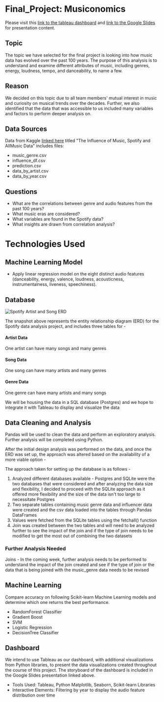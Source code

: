 # Final_Project: Musiconomics

Please visit this [link to the tableau dashboard](https://public.tableau.com/views/Group_16156329936470/Audio_Features_Year?:language=en&:display_count=y&:origin=viz_share_link "link to tableau dashboard" )
and [link to the Google Slides](https://docs.google.com/presentation/d/1p_Z2Gktkt6Z4mRQBZBdKG34dpdG-liZxhFf-hvlsZvU/edit?usp=sharing?publish=yes "link to Google Slides") for presentation content.

## Topic 
The topic we have selected for the final project is looking into how music data has evolved over the past 100 years. The purpose of this analysis is to understand and examine different attributes of music, including genres, energy, loudness, tempo, and danceability, to name a few. 

## Reason
We decided on this topic due to all team members' mutual interest in music and curiosity on musical trends over the decades. Further, we also identified that the data that was accessible to us included many variables and factors to perform deeper analysis on. 


## Data Sources
Data from Kaggle [linked here](https://www.kaggle.com/ironicninja/icm-problem-d "linked here") titled "The Influence of Music, Spotify and AllMusic Data" includes files:
- music_genre.csv
- influence_df.csv
- prediction.csv
- data_by_artist.csv
- data_by_year.csv 


## Questions
- What are the correlations between genre and audio features from the past 100 years?
- What music eras are considered?
- What variables are found in the Spotify data?
- What insights are drawn from correlation analysis?

# Technologies Used


## Machine Learning Model 
- Apply linear regression model on the eight distinct audio features (danceability, energy, valence, loudness, acousticness, instrumentalness, liveness, speechiness).


## Database

![Spotify Artist and Song ERD](https://github.com/zanelouis/Final_Project/blob/Keshs_branch/Spotify_Data_ERD.png)

The snapshot above represents the entity relationship diagram (ERD) for the Spotify data analysis project, and includes three tables for - 
#### Artist Data
One artist can have many songs and many genres

#### Song Data
One song can have many artists and many genres

#### Genre Data
One genre can have many artists and many songs

We will be housing the data in a SQL database (Postgres) and we hope to integrate it with Tableau to display and visualize the data

## Data Cleaning and Analysis
Pandas will be used to clean the data and perform an exploratory analysis. Further analysis will be completed using Python.

After the initial design analysis was performed on the data, and once the ERD was set up, the approach was altered based on the availability of a more viable option -

The approach taken for setting up the database is as follows - 
1) Analyzed different databases available - Postgres and SQLite were the two databases that were considered and after analyzing the data size and flexibility, I decided to proceed with the SQLite approach as it offered more flexibility and the size of the data isn't too large to necessitate Postgres
2) Two separate tables containing music genre data and influencer data were created and the csv data loaded into the tables through Pandas DataFrames
3) Values were fetched from the SQLite tables using the fetchall() function
4) Join was created between the two tables and will need to be analyzed further to see the impact of the join and if the type of join needs to be modified to get the most out of combining the two datasets

### Further Analysis Needed
Joins - In the coming week, further analysis needs to be performed to understand the impact of the join created and see if the type of join or the data that is being joined with the music_genre data needs to be revised


## Machine Learning
Compare accuracy on following Scikit-learn Machine Learning models and determine which one returns the best performance. 
- RandomForest Classifier
- Gradient Boost
- SVM
- Logistic Regression
- DecisionTree Classifier


## Dashboard
We intend to use Tableau as our dashboard, with additional visualizations from Python libraries, to present the data visualizations created throughout the course of this project.  The storyboard of the dashboard is included in the Google Slides presentation linked above. 
- Tools Used: Tableau, Python Matplotlib, Seaborn, Scikit-learn Libraries
- Interactive Elements: Filtering by year to display the audio feature distribution over time

